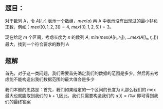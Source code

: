 ## 题目：
对于数列 A，令 $A[l,r]$ 表示一个数组，$mex(a)$ 再 A 中表示没有出现过的最小非负正数，例如：$mex([0,1,2,3])=4$, $mex([0,1,2,5])=3$。

现在给定 $m$ 个区间，考虑长度为 $n$ 的数列 $A$, $min(mex(A[l_{1},r_{1}]),\dots mex(A[l_{n},r_{n}]))$ 最大，找到一个符合要求的数列 $A$

## 题解
首先，对于这一类问题，我们需要首先确定我们的数据的范围是多少，然后再去考虑能不能构造出我们数据范围的最大值会是多少

我们本题的思路是：首先，我们如果给定的一个区间的长度为 $k$,那么我们的 mex 最大也就能取到我们的 $k+1$,因此，我们只需要构造我们的 $a[i]=i\%k$ 即可得到我们的最终答案
